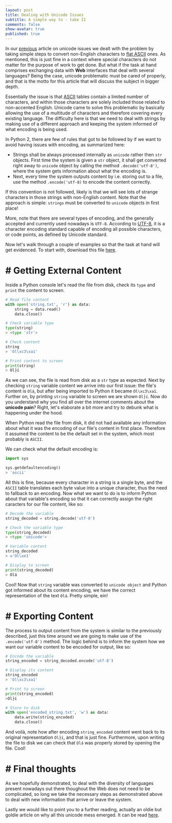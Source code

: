 ```yaml
---
layout: post
title: Dealing with Unicode Issues
subtitle: A simple way to - take II
comments: false
show-avatar: true
published: true
---
```


In our <a href='http://hpsilva.io/2015-12-01-dealing-with-unicode/'>previous</a> article on unicode issues we dealt with the problem by taking simple steps to convert non-English characters to <a href=''> flat ASCII</a> ones. As mentioned, this is just fine in a context where special characters do not matter for the purpose of work to get done. But what if the task at hand comprises exchanging data with **Web** interfaces that deal with several languages? Being the case, unicode problematic must be cared of properly, and that is the motto for this article that will discuss the subject in bigger depth.

Essentially the issue is that <a href='https://en.wikipedia.org/wiki/ASCII'>ASCII</a> tables contain a limited number of characters, and within those characters are solely included those related to non-accented English. Unicode came to solve this problematic by basically allowing the use of a multitude of characters and therefore covering every existing language. The difficulty here is that we need to deal with strings by making use of a different approach and keeping the system informed of what encoding is being used.


In Python 2, there are few of rules that got to be followed by if we want to avoid having issues with encoding, as summarized here:

* Strings shall be always processed internally as `unicode` rather then `str` objects. First time the system is given a `str` object, it shall get converted right away to `unicode` object by calling the method `.decode('utf-8')`, where the system gets information about what the encoding is.
* Next, every time the system outputs content by i.e. storing out to a file, use the method `.encode('utf-8)` to encode the content correctly.

If this convention is not followed, likely is that we will see lots of strange characters in those strings with non-English content. Note that the approach is simple: `strings` must be converted to `unicode` objects in first place!

More, note that there are several types of encoding, and the generally accepted and currently used nowadays is `UTF-8`. According to <a href='https://en.wikipedia.org/wiki/UTF-8'>UTF-8</a>, it is a character encoding standard capable of encoding all possible characters, or code points, as defined by Unicode standard.

Now let's walk through a couple of examples so that the task at hand will get evidenced. To start with, download this file <a href='https://raw.githubusercontent.com/hpsilva/hpsilva.github.io/master/_posts/data/string.txt'>here</a>.

# # Getting External Content

Inside a Python console let's read the file from disk, check its `type` and `print` the content to screen.

```python
# Read file content
with open('string.txt', 'r') as data:
    string = data.read()
    data.close()

# Check variable type
type(string)
> <type 'str'>

# Check content
string
> 'Ol\xc3\xa1'

# Print content to screen
print(string)
> Ol├í
```

As we can see, the file is read from disk as a `str` type as expected. Next by checking `string` variable content we arrive into our first issue: the file's content is `Olá`, but after being imported to Python it became `Ol\xc3\xa1`. Further on, by printing `string` variable to screen we are shown `Ol├í`. Now do you understand why you find all over the internet comments about the **unicode pain**? Right, let's elaborate a bit more and try to debunk what is happening under the hood.


When Python read the file from disk, it did not had available any information about what it was the encoding of our file's content in first place. Therefore it assumed the content to be the default set in the system, which most probably is `ASCII`. 


We can check what the default encoding is:

```python
import sys

sys.getdefaultencoding()
> 'ascii'
```

All this is fine, because every character in a string is a single byte, and the `ASCII` table translates each byte value into a unique character, thus the need to fallback to an encoding. Now what we want to do is to inform Python about that variable's encoding so that it can correctly assign the right caracters for our file content, like so:

```python
# Decode the variable
string_decoded = string.decode('utf-8')

# Check the variable type
type(string_decoded)
> <type 'unicode'>

# Variable content
string_decoded
> u'Ol\xe1'

# Display to screen
print(string_decoded)
> Olá
```

Cool! Now that `string` variable was converted to `unicode object` and Python got informed about its content encoding, we have the correct representation of the text `Olá`. Pretty simple, ein!


# # Exporting Content
The process to output content from the system is similar to the previously described, just this time around we are going to make use of the `.encode('utf-8')` method. The logic behind is to inform the system how we want our variable content to be encoded for output, like so:

```python
# Encode the variable
string_encoded = string_decoded.encode('utf-8')

# Display its content
string_encoded
> 'Ol\xc3\xa1'

# Print to screen
print(string_encoded)
>Ol├í

# Store to disk
with open('encoded_string.txt', 'w') as data:
    data.write(string_encoded)
    data.close()
```

And voilà, note how after encoding `string_encoded` content went back to its original representation `Ol├í`, and that is just fine. Furthermore, upon writing the file to disk we can check that `Olá` was properly stored by opening the file. Cool!

# # Final thoughts

As we hopefully demonstrated, to deal with the diversity of languages present nowadays out there thoughout the Web does not need to be complicated, so long we take the necessary steps as demonstrated above to deal with new information that arrive or leave the system.

Lastly we would like to point you to a further reading, actually an oldie but goldie article on why all this unicode mess emerged. It can be read <a href='http://www.joelonsoftware.com/articles/Unicode.html'>here</a>.
